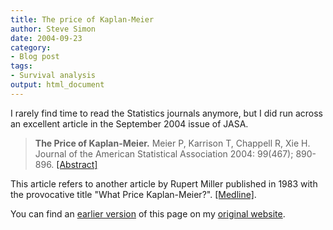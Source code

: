 ```yaml
---
title: The price of Kaplan-Meier
author: Steve Simon
date: 2004-09-23
category:
- Blog post
tags:
- Survival analysis
output: html_document
---
```

I rarely find time to read the Statistics journals anymore, but I did
run across an excellent article in the September 2004 issue of JASA.

> **The Price of Kaplan-Meier.** Meier P, Karrison T, Chappell R, Xie H.
> Journal of the American Statistical Association 2004: 99(467);
> 890-896.
> [\[Abstract\]](http://lysander.asa.catchword.org/vl=7292716/cl=78/nw=1/rpsv/cw/asa/01621459/v99n467/s40/p890)

This article refers to another article by Rupert Miller published in
1983 with the provocative title \"What Price Kaplan-Meier?\".
[\[Medline\]](http://www.ncbi.nlm.nih.gov/entrez/query.fcgi?cmd=Retrieve&db=pubmed&dopt=Abstract&list_uids=6671119).

You can find an [earlier version](http://www.pmean.com/04/PriceKaplanMeier.html) of this page on my [original website](http://www.pmean.com/original_site.html).
